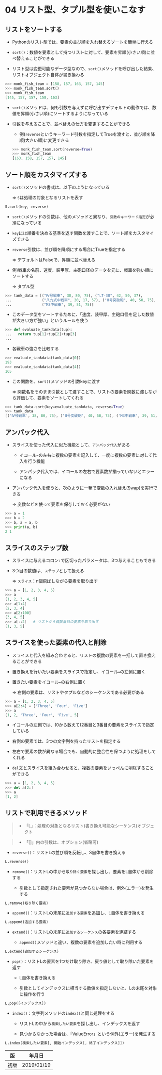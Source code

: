 04 リスト型、タプル型を使いこなす
============================

## リストをソートする

* Pythonのリスト型では、要素の並び順を入れ替えるソートを簡単に行える

* `sort()`：数値を要素として持つリストに対して、要素を昇順(小さい順)に並べ替えることができる

* リスト型は変更可能なデータ型なので、`sort()`メソッドを呼び出した結果、リストオブジェクト自体が書き換わる

```python
>>> monk_fish_team = [158, 157, 163, 157, 145]
>>> monk_fish_team.sort()
>>> monk_fish_team
[145, 157, 157, 158, 163]
```

* `sort()`メソッドは、何も引数を与えずに呼び出すデフォルトの動作では、数値を昇順(小さい順)にソートするようになっている

* 引数を与えることで、並べ替えの仕方を変更することができる

  * 例)`reverse`というキーワード引数を指定してTrueを渡すと、並び順を降順(大きい順)に変更できる

  ```python
  >>> monk_fish_team.sort(reverse=True)
  >>> monk_fish_team
  [163, 158, 157, 157, 145]
  ```



## ソート順をカスタマイズする

* `sort()`メソッドの書式は、以下のようになっている

  => `S`は処理の対象となるリストを表す

```python
S.sort(key, reverse)
```

* `sort()`メソッドの引数は、他のメソッドと異なり、`引数のキーワード指定`が必須になっている

* `key`には順番を決める基準を返す関数を渡すことで、ソート順をカスタマイズできる

* `reverse`引数は、並び順を降順にする場合にTrueを指定する

  => デフォルトはFalseで、昇順に並べ替える

* 例)戦車の名前、速度、装甲厚、主砲口径のデータを元に、戦車を強い順にソートする

  => タプル型

```python
>>> tank_data = [("Ⅳ号戦車", 38, 80, 75), ("LT-38", 42, 50, 37),
...              ("八九式中戦車", 20, 17, 57), ("Ⅲ号突破砲", 40, 50, 75),
...              ("M3中戦車", 39, 51, 75)]
```

* このデータ型をソートするために、「速度、装甲厚、主砲口径を足した数値が大きい方が強い」というルールを使う

```python
>>> def evaluate_tankdata(tup):
...   return tup[1]+tup[2]+tup[3]
...
```

* 各戦車の強さを比較する

```python
>>> evaluate_tankdata(tank_data[0])
193
>>> evaluate_tankdata(tank_data[4])
165
```

* この関数を、`sort()`メソッドの引数keyに渡す

  => 関数名をそのまま引数として渡すことで、リストの要素を関数に渡しながら評価して、要素をソートしてくれる

```python
>>> tank_data.sort(key=evaluate_tankdata, reverse=True)
>>> tank_data
[('Ⅳ号戦車', 38, 80, 75), ('Ⅲ号突破砲', 40, 50, 75), ('M3中戦車', 39, 51, 75), ('LT-38', 42, 50, 37), ('八九式中戦車', 20, 17, 57)]
```



## アンパック代入

* スライスを使った代入に似た機能として、`アンパック代入`がある

  * イコール`=`の左右に複数の要素を記入して、一度に複数の要素に対して代入を行う機能

  * アンパック代入では、イコールの左右で要素数が揃っていないとエラーになる

* アンパック代入を使うと、次のように一発で変数の入れ替え(Swap)を実行できる

  => 変数などを使って要素を保存しておく必要がない

```python
>>> a = 1
>>> b = 2
>>> b, a = a, b
>>> print(a, b)
2 1
```



## スライスのステップ数

* スライスに与えるコロン`:`で区切ったパラメータは、3つ与えることもできる

* 3つ目の数値は、`ステップ`として扱える

  => `スライス`：n個飛ばしながら要素を取り出す

```python
>>> a = [1, 2, 3, 4, 5]
>>> a
[1, 2, 3, 4, 5]
>>> a[1:4]
[2, 3, 4]
>>> a[2:100]
[3, 4, 5]
>>> a[::2]   # リストから偶数番目の要素を取り出す
[1, 3, 5]
```



## スライスを使った要素の代入と削除

* スライスと代入を組み合わせると、リストの複数の要素を一括して置き換えることができる

* 置き換えを行いたい要素をスライスで指定し、イコール`=`の左側に置く

* 置きたい要素をイコール`=`の右側に置く

  => 右側の要素は、リストやタプルなどのシーケンスである必要がある

```python
>>> a = [1, 2, 3, 4, 5]
>>> a[2:4] = ['Three', 'Four', 'Five']
>>> a
[1, 2, 'Three', 'Four', 'Five', 5]
```

* イコールの左側では、(0から数えて)2番目と3番目の要素をスライスで指定している

* 右側の要素では、3つの文字列を持ったリストを指定する

* 左右で要素の数が異なる場合でも、自動的に整合性を保つように処理をしてくれる

* `del`文とスライスを組み合わせると、複数の要素をいっぺんに削除することができる

```python
>>> a = [1, 2, 3, 4, 5]
>>> del a[2:]
>>> a
[1, 2]
```



## リストで利用できるメソッド

> * 「L」：処理の対象となるリスト(書き換え可能なシーケンス)オブジェクト

> * 「[]」内の引数は、オプション(省略可)

* `reverse()`：リストLの並び順を反転し、S自体を書き換える

```python
L.reverse()
```

* `remove()`：リストLの中から`取り除く要素`を探し出し、要素をL自体から削除する

  * 引数として指定された要素が見つからない場合は、例外(エラー)を発生する

```python
L.remove(取り除く要素)
```

* `append()`：リストLの末尾に`追加する要素`を追加し、L自体を書き換える

```python
L.append(追加する要素)
```

* `extend()`：リストLの末尾に`追加するシーケンス`の各要素を連結する

  * `append()`メソッドと違い、複数の要素を追加したい時に利用する

```python
L.extend(追加するシーケンス)
```

* `pop()`：リストLの要素を1つだけ取り除き、戻り値として取り除いた要素を返す

  * L自体を書き換える

  * 引数としてインデックスに相当する数値を指定しないと、Lの末尾を対象に操作を行う

```python
L.pop([インデックス])
```

* `index()`：文字列メソッドの`index()`と同じ処理をする

  * リストLの中から`検索したい要素`を探し出し、インデックスを返す

  * 見つからなかった場合は、「ValueError」という例外(エラー)を発生する

```python
L.index(検索したい要素[, 開始インデックス[, 終了インデックス]])
```



| 版 |  年月日   |
|---|----------|
|初版|2019/01/19|
